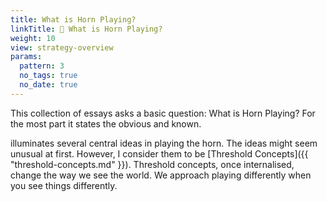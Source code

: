 ```yaml
---
title: What is Horn Playing?
linkTitle: 📖 What is Horn Playing?
weight: 10
view: strategy-overview
params:  
  pattern: 3
  no_tags: true
  no_date: true
---
```


This collection of essays asks a basic question: What is Horn Playing? For the most part it states the obvious and known.


illuminates several central ideas in playing the horn. The ideas might seem unusual at first. However, I consider them to be [Threshold Concepts]({{ "threshold-concepts.md" }}). Threshold concepts, once internalised, change the way we see the world. We approach playing differently when you see things differently.
